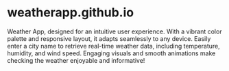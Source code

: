# weatherapp.github.io
Weather App, designed for an intuitive user experience. With a vibrant color palette and responsive layout, it adapts seamlessly to any device. Easily enter a city name to retrieve real-time weather data, including temperature, humidity, and wind speed. Engaging visuals and smooth animations make checking the weather enjoyable and informative!
